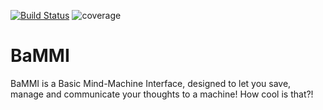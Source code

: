[![Build Status](https://travis-ci.com/roypel/BaMMI.svg?branch=master)](https://travis-ci.com/roypel/BaMMI)
![coverage](https://codecov.io/gh/roypel/BaMMI/branch/master/graph/badge.svg)


# BaMMI
BaMMI is a Basic Mind-Machine Interface, designed to let you save, manage and communicate your thoughts to a machine!
How cool is that?!
